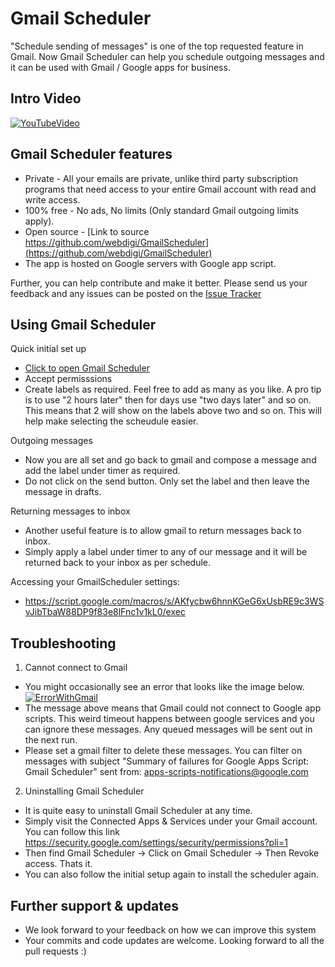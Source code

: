 # Gmail Scheduler
"Schedule sending of messages" is one of the top requested feature in Gmail. 
Now Gmail Scheduler can help you schedule outgoing messages and it can be used with Gmail / Google apps for business.

## Intro Video
[![YouTubeVideo](http://i.imgur.com/AhTrT01.png)](http://youtu.be/4kfpQVZjFd8)


## Gmail Scheduler features
- Private - All your emails are private, unlike third party subscription programs that need access to your entire Gmail account with read and write access.
- 100% free - No ads, No limits (Only standard Gmail outgoing limits apply).
- Open source - [Link to source https://github.com/webdigi/GmailScheduler](https://github.com/webdigi/GmailScheduler)
- The app is hosted on Google servers with Google app script. 

Further, you can help contribute and make it better. Please send us your feedback and any issues can be posted on the [Issue Tracker](https://github.com/webdigi/GmailScheduler/issues)

## Using Gmail Scheduler
Quick initial set up
- [Click to open Gmail Scheduler](https://script.google.com/macros/s/AKfycbw6hnnKGeG6xUsbRE9c3WSvJibTbaW88DP9f83e8lFnc1v1kL0/exec)
- Accept permisssions
- Create labels as required. Feel free to add as many as you like. A pro tip is to use "2 hours later" then for days use "two days later" and so on. This means that 2 will show on the labels above two and so on. This will help make selecting the scheudule easier.

Outgoing messages
- Now you are all set and go back to gmail and compose a message and add the label under timer as required.
- Do not click on the send button. Only set the label and then leave the message in drafts.

Returning messages to inbox
- Another useful feature is to allow gmail to return messages back to inbox.
- Simply apply a label under timer to any of our message and it will be returned back to your inbox as per schedule.

Accessing your GmailScheduler settings:
- https://script.google.com/macros/s/AKfycbw6hnnKGeG6xUsbRE9c3WSvJibTbaW88DP9f83e8lFnc1v1kL0/exec

## Troubleshooting
1) Cannot connect to Gmail
- You might occasionally see an error that looks like the image below.
[![ErrorWithGmail](http://i.imgur.com/CNZAWhI.png)](http://i.imgur.com/CNZAWhI.png)
- The message above means that Gmail could not connect to Google app scripts. This weird timeout happens between google services and you can ignore these messages. Any queued messages will be sent out in the next run.
- Please set a gmail filter to delete these messages. You can filter on messages with subject "Summary of failures for Google Apps Script: Gmail Scheduler" sent from: 	apps-scripts-notifications@google.com

2) Uninstalling Gmail Scheduler
- It is quite easy to uninstall Gmail Scheduler at any time. 
- Simply visit the Connected Apps & Services under your Gmail account. You can follow this link https://security.google.com/settings/security/permissions?pli=1
- Then find Gmail Scheduler -> Click on Gmail Scheduler -> Then Revoke access. Thats it.
- You can also follow the initial setup again to install the scheduler again.

## Further support & updates
- We look forward to your feedback on how we can improve this system
- Your commits and code updates are welcome. Looking forward to all the pull requests :)